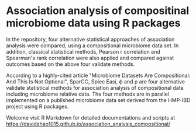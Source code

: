 # Association analysis of compositinal microbiome data using R packages

In the repository, four alternative statistical approaches of association analysis were compared, using a compositional microbiome data set. In addition, classical statistical methods, Pearson r correlation and Spearman's rank correlation were also applied and compared against outcomes based on the above four validate methods.  

According to a highly-cited article "Microbiome Datasets Are Compositional: And This Is Not Optional", SparCC, Spiec Easi,  ϕ and ρ are four alternative validate statistical methods for association analysis of compositional data including microbiome relative data. The four methods are in parallel implemented on a published microbiome data set derived from the HMP-IBD project using R packages.

Welcome visit R Markdown for detailed documentations and scripts at https://davidzhao1015.github.io/association_analysis_compositional/ 


